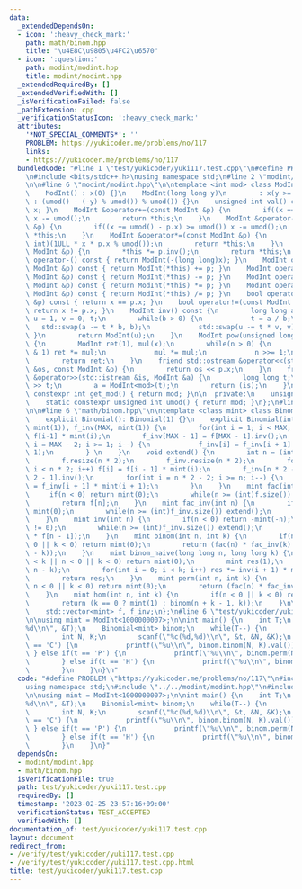 ```yaml
---
data:
  _extendedDependsOn:
  - icon: ':heavy_check_mark:'
    path: math/binom.hpp
    title: "\u4E8C\u9805\u4FC2\u6570"
  - icon: ':question:'
    path: modint/modint.hpp
    title: modint/modint.hpp
  _extendedRequiredBy: []
  _extendedVerifiedWith: []
  _isVerificationFailed: false
  _pathExtension: cpp
  _verificationStatusIcon: ':heavy_check_mark:'
  attributes:
    '*NOT_SPECIAL_COMMENTS*': ''
    PROBLEM: https://yukicoder.me/problems/no/117
    links:
    - https://yukicoder.me/problems/no/117
  bundledCode: "#line 1 \"test/yukicoder/yuki117.test.cpp\"\n#define PROBLEM \"https://yukicoder.me/problems/no/117\"\
    \n#include <bits/stdc++.h>\nusing namespace std;\n#line 2 \"modint/modint.hpp\"\
    \n\n#line 6 \"modint/modint.hpp\"\n\ntemplate <int mod> class ModInt {\n  public:\n\
    \    ModInt() : x(0) {}\n    ModInt(long long y)\n        : x(y >= 0 ? y % umod()\
    \ : (umod() - (-y) % umod()) % umod()) {}\n    unsigned int val() const { return\
    \ x; }\n    ModInt &operator+=(const ModInt &p) {\n        if((x += p.x) >= umod())\
    \ x -= umod();\n        return *this;\n    }\n    ModInt &operator-=(const ModInt\
    \ &p) {\n        if((x += umod() - p.x) >= umod()) x -= umod();\n        return\
    \ *this;\n    }\n    ModInt &operator*=(const ModInt &p) {\n        x = (unsigned\
    \ int)(1ULL * x * p.x % umod());\n        return *this;\n    }\n    ModInt &operator/=(const\
    \ ModInt &p) {\n        *this *= p.inv();\n        return *this;\n    }\n    ModInt\
    \ operator-() const { return ModInt(-(long long)x); }\n    ModInt operator+(const\
    \ ModInt &p) const { return ModInt(*this) += p; }\n    ModInt operator-(const\
    \ ModInt &p) const { return ModInt(*this) -= p; }\n    ModInt operator*(const\
    \ ModInt &p) const { return ModInt(*this) *= p; }\n    ModInt operator/(const\
    \ ModInt &p) const { return ModInt(*this) /= p; }\n    bool operator==(const ModInt\
    \ &p) const { return x == p.x; }\n    bool operator!=(const ModInt &p) const {\
    \ return x != p.x; }\n    ModInt inv() const {\n        long long a = x, b = mod,\
    \ u = 1, v = 0, t;\n        while(b > 0) {\n            t = a / b;\n         \
    \   std::swap(a -= t * b, b);\n            std::swap(u -= t * v, v);\n       \
    \ }\n        return ModInt(u);\n    }\n    ModInt pow(unsigned long long n) const\
    \ {\n        ModInt ret(1), mul(x);\n        while(n > 0) {\n            if(n\
    \ & 1) ret *= mul;\n            mul *= mul;\n            n >>= 1;\n        }\n\
    \        return ret;\n    }\n    friend std::ostream &operator<<(std::ostream\
    \ &os, const ModInt &p) {\n        return os << p.x;\n    }\n    friend std::istream\
    \ &operator>>(std::istream &is, ModInt &a) {\n        long long t;\n        is\
    \ >> t;\n        a = ModInt<mod>(t);\n        return (is);\n    }\n    static\
    \ constexpr int get_mod() { return mod; }\n\n  private:\n    unsigned int x;\n\
    \    static constexpr unsigned int umod() { return mod; }\n};\n#line 2 \"math/binom.hpp\"\
    \n\n#line 6 \"math/binom.hpp\"\n\ntemplate <class mint> class Binomial {\n  public:\n\
    \    explicit Binomial(): Binomial(1) {}\n    explicit Binomial(int MAX) : f(MAX,\
    \ mint(1)), f_inv(MAX, mint(1)) {\n        for(int i = 1; i < MAX; i++) f[i] =\
    \ f[i-1] * mint(i);\n        f_inv[MAX - 1] = f[MAX - 1].inv();\n        for(int\
    \ i = MAX - 2; i >= 1; i--) {\n            f_inv[i] = f_inv[i + 1] * mint(i +\
    \ 1);\n        } \n    }\n    void extend() {\n        int n = (int)f.size();\n\
    \        f.resize(n * 2);\n        f_inv.resize(n * 2);\n        for(int i = n;\
    \ i < n * 2; i++) f[i] = f[i - 1] * mint(i);\n        f_inv[n * 2 - 1] = f[n *\
    \ 2 - 1].inv();\n        for(int i = n * 2 - 2; i >= n; i--) {\n            f_inv[i]\
    \ = f_inv[i + 1] * mint(i + 1);\n        }\n    }\n    mint fac(int n) {\n   \
    \     if(n < 0) return mint(0);\n        while(n >= (int)f.size()) extend();\n\
    \        return f[n];\n    }\n    mint fac_inv(int n) {\n        if(n < 0) return\
    \ mint(0);\n        while(n >= (int)f_inv.size()) extend();\n        return f_inv[n];\n\
    \    }\n    mint inv(int n) {\n        if(n < 0) return -mint(-n);\n        assert(n\
    \ != 0);\n        while(n >= (int)f_inv.size()) extend();\n        return (f_inv[n]\
    \ * f[n - 1]);\n    }\n    mint binom(int n, int k) {\n        if(n < k || n <\
    \ 0 || k < 0) return mint(0);\n        return (fac(n) * fac_inv(k) * fac_inv(n\
    \ - k));\n    }\n    mint binom_naive(long long n, long long k) {\n        if(n\
    \ < k || n < 0 || k < 0) return mint(0);\n        mint res(1);\n        k = std::min(k,\
    \ n - k);\n        for(int i = 0; i < k; i++) res *= inv(i + 1) * mint(n - i);\n\
    \        return res;\n    }\n    mint perm(int n, int k) {\n        if(n < k ||\
    \ n < 0 || k < 0) return mint(0);\n        return (fac(n) * fac_inv(n - k));\n\
    \    }\n    mint hom(int n, int k) {\n        if(n < 0 || k < 0) return mint(0);\n\
    \        return (k == 0 ? mint(1) : binom(n + k - 1, k));\n    }\n\n  private:\n\
    \    std::vector<mint> f, f_inv;\n};\n#line 6 \"test/yukicoder/yuki117.test.cpp\"\
    \n\nusing mint = ModInt<1000000007>;\n\nint main() {\n    int T;\n    scanf(\"\
    %d\\n\", &T);\n    Binomial<mint> binom;\n    while(T--) {\n        char t;\n\
    \        int N, K;\n        scanf(\"%c(%d,%d)\\n\", &t, &N, &K);\n        if(t\
    \ == 'C') {\n            printf(\"%u\\n\", binom.binom(N, K).val());\n       \
    \ } else if(t == 'P') {\n            printf(\"%u\\n\", binom.perm(N, K).val());\n\
    \        } else if(t == 'H') {\n            printf(\"%u\\n\", binom.hom(N, K).val());\n\
    \        }\n    }\n}\n"
  code: "#define PROBLEM \"https://yukicoder.me/problems/no/117\"\n#include <bits/stdc++.h>\n\
    using namespace std;\n#include \"../../modint/modint.hpp\"\n#include \"../../math/binom.hpp\"\
    \n\nusing mint = ModInt<1000000007>;\n\nint main() {\n    int T;\n    scanf(\"\
    %d\\n\", &T);\n    Binomial<mint> binom;\n    while(T--) {\n        char t;\n\
    \        int N, K;\n        scanf(\"%c(%d,%d)\\n\", &t, &N, &K);\n        if(t\
    \ == 'C') {\n            printf(\"%u\\n\", binom.binom(N, K).val());\n       \
    \ } else if(t == 'P') {\n            printf(\"%u\\n\", binom.perm(N, K).val());\n\
    \        } else if(t == 'H') {\n            printf(\"%u\\n\", binom.hom(N, K).val());\n\
    \        }\n    }\n}"
  dependsOn:
  - modint/modint.hpp
  - math/binom.hpp
  isVerificationFile: true
  path: test/yukicoder/yuki117.test.cpp
  requiredBy: []
  timestamp: '2023-02-25 23:57:16+09:00'
  verificationStatus: TEST_ACCEPTED
  verifiedWith: []
documentation_of: test/yukicoder/yuki117.test.cpp
layout: document
redirect_from:
- /verify/test/yukicoder/yuki117.test.cpp
- /verify/test/yukicoder/yuki117.test.cpp.html
title: test/yukicoder/yuki117.test.cpp
---
```

